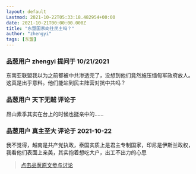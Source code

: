 ```yaml
---
layout: default
Lastmod: 2021-10-22T05:33:18.482954+00:00
date: 2021-10-21T00:00:00.000Z
title: "东盟国家向往民主吗？"
author: "zhengyi"
tags: [东盟]
---
```



### 品葱用户 **zhengyi** 提问于 10/21/2021
    
东南亚联盟我以为之前都被中共渗透完了，没想到他们竟然施压缅甸军政府放人。这真是出乎意料。他们能站到民主阵营对抗中共吗？
    
                

### 品葱用户 **天下无贼** 评论于 
        
昂山素季其实在台上的时候也挺亲中的……
        
                

### 品葱用户 **真主至大** 评论于 2021-10-22
        
我不觉得，越南是共产党执政，泰国实质上是君主专制国家，印尼是伊斯兰政权，我看他们表面上亲美，其实抱着想吃大户，出工不出力的心思
        
                





> [点击品葱原文参与讨论](https://pincong.rocks/question/42586)

